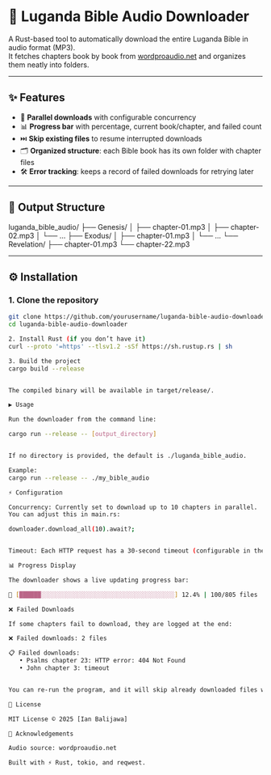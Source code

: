 # 📖 Luganda Bible Audio Downloader

A Rust-based tool to automatically download the entire Luganda Bible in audio format (MP3).  
It fetches chapters book by book from [wordproaudio.net](https://www.wordproaudio.net/) and organizes them neatly into folders.

---

## ✨ Features

- 🚀 **Parallel downloads** with configurable concurrency  
- 📊 **Progress bar** with percentage, current book/chapter, and failed count  
- ⏭️ **Skip existing files** to resume interrupted downloads  
- 🗂️ **Organized structure**: each Bible book has its own folder with chapter files  
- 🛠️ **Error tracking**: keeps a record of failed downloads for retrying later  

---

## 📂 Output Structure



luganda_bible_audio/
├── Genesis/
│ ├── chapter-01.mp3
│ ├── chapter-02.mp3
│ └── ...
├── Exodus/
│ ├── chapter-01.mp3
│ └── ...
└── Revelation/
├── chapter-01.mp3
└── chapter-22.mp3


---

## ⚙️ Installation

### 1. Clone the repository

```bash
git clone https://github.com/yourusername/luganda-bible-audio-downloader.git
cd luganda-bible-audio-downloader

2. Install Rust (if you don’t have it)
curl --proto '=https' --tlsv1.2 -sSf https://sh.rustup.rs | sh

3. Build the project
cargo build --release


The compiled binary will be available in target/release/.

▶️ Usage

Run the downloader from the command line:

cargo run --release -- [output_directory]


If no directory is provided, the default is ./luganda_bible_audio.

Example:
cargo run --release -- ./my_bible_audio

⚡ Configuration

Concurrency: Currently set to download up to 10 chapters in parallel.
You can adjust this in main.rs:

downloader.download_all(10).await?;


Timeout: Each HTTP request has a 30-second timeout (configurable in the reqwest::Client builder).

📊 Progress Display

The downloader shows a live updating progress bar:

📖 [██████░░░░░░░░░░░░░░░░░░░░░░░░░░░░░░░░░░░░░] 12.4% | 100/805 files | Current: Genesis Ch.5 | Failed: 0

❌ Failed Downloads

If some chapters fail to download, they are logged at the end:

❌ Failed downloads: 2 files

📋 Failed downloads:
   • Psalms chapter 23: HTTP error: 404 Not Found
   • John chapter 3: timeout


You can re-run the program, and it will skip already downloaded files while retrying missing ones.

📜 License

MIT License © 2025 [Ian Balijawa]

🙌 Acknowledgements

Audio source: wordproaudio.net

Built with ⚡ Rust, tokio, and reqwest.
